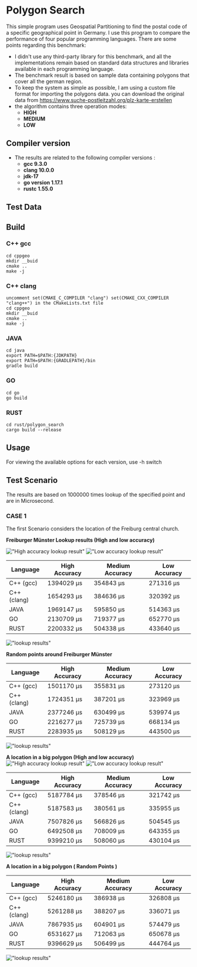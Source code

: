 # Polygon Search
This simple program uses Geospatial Partitioning to find the postal code of a specific geographical point in Germany.  I use this program to compare the performance of four popular programming languages. There are some points regarding this benchmark:

- 	I didn't use any third-party library for this benchmark, and all the implementations remain based on standard data structures and libraries available in each programming language. 
-   The benchmark result is based on sample data containing polygons that cover all the german region.
-   To keep the system as simple as possible, I am using a custom file format for importing the polygons data. you can download the original data from https://www.suche-postleitzahl.org/plz-karte-erstellen  
-   the algorithm contains three operation modes:
	-	**HIGH**
	-	**MEDIUM**
	-	**LOW**  

## Compiler version
-   The results are related to the following compiler versions : 
    -   **gcc 9.3.0**
    -   **clang 10.0.0**
    -   **jdk-17**
    -   **go version 1.17.1**
    -   **rustc 1.55.0**

## Test Data


## Build
### C++ gcc
    cd cppgeo
    mkdir __buid
    cmake ..
    make -j
### C++ clang
    uncomment set(CMAKE_C_COMPILER "clang") set(CMAKE_CXX_COMPILER "clang++") in the CMakeLists.txt file
    cd cppgeo
    mkdir __buid
    cmake ..
    make -j

### JAVA 
	cd java
	export PATH=$PATH:{JDKPATH}
    export PATH=$PATH:{GRADLEPATH}/bin
    gradle build

### GO
	cd go
    go build

### RUST
    cd rust/polygon_search
    cargo build --release

## Usage 
For viewing the available options for each version, use -h switch

## Test Scenario
The results are based on 1000000 times lookup of the specified point and are in Microsecond.

### CASE 1
The first Scenario considers the location of the Freiburg central church.

**Freiburger Münster Lookup results (High and low accuracy)**

!["High accuracy lookup result"](https://github.com/mohsenatigh/polygon_search/blob/main/images/f1.png)
!["Low accuracy lookup result"](https://github.com/mohsenatigh/polygon_search/blob/main/images/f2.png)

| Language | High Accuracy  | Medium Accuracy | Low Accuracy |
| ------------ | ------------ | ------------ | ------------ |
| C++ (gcc)  |  1394029 μs | 354843 μs | 271316 μs |
| C++ (clang) |  1654293 μs | 384636 μs | 320392 μs |
|  JAVA |  1969147 μs |  595850 μs |  514363 μs |
|  GO | 2130709 μs | 719377 μs | 652770 μs |
|  RUST | 2200332 μs | 504338 μs | 433640 μs |

!["lookup results"](https://github.com/mohsenatigh/polygon_search/blob/main/images/1.png)

**Random points around Freiburger Münster**

| Language | High Accuracy  | Medium Accuracy | Low Accuracy |
| ------------ | ------------ | ------------ | ------------ |
| C++ (gcc)  |  1501170 μs | 355831 μs | 273120 μs |
| C++ (clang) |  1724351 μs | 387201 μs | 323969 μs |
|  JAVA |  2377246 μs |  630499 μs |  539974 μs |
|  GO | 2216277 μs | 725739 μs | 668134 μs |
|  RUST | 2283935 μs | 508129 μs | 443500 μs |

!["lookup results"](https://github.com/mohsenatigh/polygon_search/blob/main/images/2.png)

**A location in a big polygon (High and low accuracy)**
!["High accuracy lookup result"](https://github.com/mohsenatigh/polygon_search/blob/main/images/p2.png)
!["Low accuracy lookup result"](https://github.com/mohsenatigh/polygon_search/blob/main/images/p1.png)

| Language | High Accuracy  | Medium Accuracy | Low Accuracy |
| ------------ | ------------ | ------------ | ------------ |
| C++ (gcc)  |  5187784 μs | 378546 μs | 321742 μs |
| C++ (clang) |  5187583 μs | 380561 μs | 335955 μs |
|  JAVA |  7507826 μs |  566826 μs |  504545 μs |
|  GO | 6492508 μs | 708009 μs | 643355 μs |
|  RUST | 9399210 μs | 508060 μs | 430104 μs |

!["lookup results"](https://github.com/mohsenatigh/polygon_search/blob/main/images/3.png)

**A location in a big polygon ( Random Points )**

| Language | High Accuracy  | Medium Accuracy | Low Accuracy |
| ------------ | ------------ | ------------ | ------------ |
| C++ (gcc)  |  5246180 μs | 386938 μs | 326808 μs |
| C++ (clang) |  5261288 μs | 388207 μs | 336071 μs |
|  JAVA |  7867935 μs |  604901 μs |  574479 μs |
|  GO | 6531627 μs | 712063 μs | 650678 μs |
|  RUST | 9396629 μs | 506499 μs | 444764 μs |

!["lookup results"](https://github.com/mohsenatigh/polygon_search/blob/main/images/4.png)
